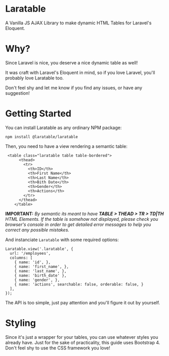 # Laratable

A Vanilla JS AJAX Library to make dynamic HTML Tables for Laravel's Eloquent.


# Why?

Since Laravel is nice, you deserve a nice dynamic table as well! 

It was craft with Laravel's Eloquent in mind, so if you love Laravel, you'll probably love Laratable too.

Don't feel shy and let me know if you find any issues, or have any suggestion!


# Getting Started

You can install Laratable as any ordinary NPM package:

`npm install @laratable/laratable`


Then, you need to have a view rendering a semantic table: 


```
 <table class="laratable table table-bordered">
      <thead>
        <tr>
          <th>ID</th>
          <th>First Name</th>
          <th>Last Name</th>
          <th>Bith Date</th>
          <th>Gender</th>
          <th>Actions</th>
        </tr>
      </thead>
    </table>
```

__IMPORTANT:__ _By semantic its meant to have __TABLE > THEAD > TR > TD|TH__ HTML Elements. If the table is somehow not displayed, please check you browser's console in order to get detailed error messages to help you correct any possible mistakes._


And instanciate `Laratable` with some required options:

```
Laratable.view('.laratable', {
  url: '/employees',
  columns: [
    { name: 'id', },
    { name: 'first_name', },
    { name: 'last_name', },
    { name: 'birth_date' },
    { name: 'gender', },
    { name: 'actions', searchable: false, orderable: false, }
  ],
});

```

The API is too simple, just pay attention and you'll figure it out by yourself.



# Styling

Since it's just a wrapper for your tables, you can use whatever styles you already have. Just for the sake of practicality, this guide uses Bootstrap 4.
Don't feel shy to use the CSS framework you love!



